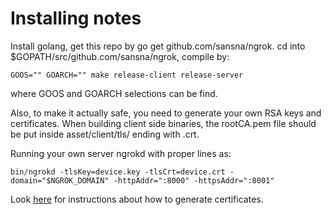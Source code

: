 Installing notes
=
Install golang, get this repo by go get github.com/sansna/ngrok.
cd into $GOPATH/src/github.com/sansna/ngrok, compile by:
```
GOOS="" GOARCH="" make release-client release-server
```
where GOOS and GOARCH selections can be find.

Also, to make it actually safe, you need to generate your own RSA keys and
certificates. When building client side binaries, the rootCA.pem file should
be put inside asset/client/tls/ ending with .crt.

Running your own server ngrokd with proper lines as:
```
bin/ngrokd -tlsKey=device.key -tlsCrt=device.crt -domain="$NGROK_DOMAIN" -httpAddr=":8000" -httpsAddr=":8001"
```

Look [here](https://gist.github.com/lyoshenka/002b7fbd801d0fd21f2f) for instructions about how to generate certificates.
